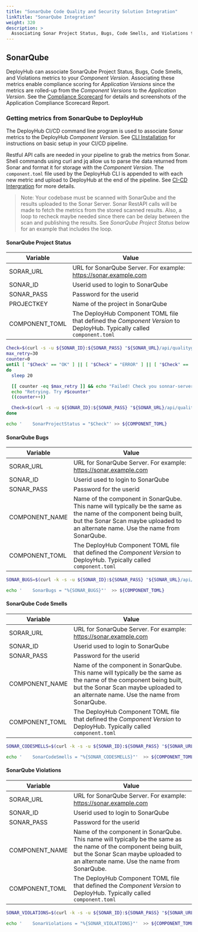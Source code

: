 ```yaml
---
title: "SonarQube Code Quality and Security Solution Integration"
linkTitle: "SonarQube Integration"
weight: 320
description: >
  Associating Sonar Project Status, Bugs, Code Smells, and Violations to your _Component Version_.
---
```


## SonarQube

DeployHub can associate SonarQube Project Status, Bugs, Code Smells, and Violations metrics to your _Component Version_.  Associating these metrics enable compliance scoring for _Application Versions_ since the metrics are rolled-up from the _Component Versions_ to the _Application Version_.  See the [Compliance Scorecard](/compliance) for details and screenshots of the Application Compliance Scorecard Report.

### Getting metrics from SonarQube to DeployHub

The DeployHub CI/CD command line program is used to associate Sonar metrics to the DeployHub _Component Version_.  See [CLI Installation](https://docs.deployhub.com/userguide/installation-and-support/0-commandlineinterface/) for instructions on basic setup in your CI/CD pipeline.

Restful API calls are needed in your pipeline to grab the metrics from Sonar.  Shell commands using curl and jq allow us to parse the data returned from Sonar and format it for storage with the _Component Version_.  The `component.toml` file used by the DeployHub CLI is appended to with each new metric and upload to DeployHub at the end of the pipeline.  See [CI-CD Intergration](https://docs.deployhub.com/userguide/integrations/ci-cd_integrations/) for more details.

> Note: Your codebase must be scanned with SonarQube and the results uploaded to the Sonar Server.  Sonar RestAPI calls will be made to fetch the metrics from the stored scanned results.  Also, a loop to recheck maybe needed since there can be delay between the scan and publishing the results.  See _SonarQube Project Status_ below for an example that includes the loop.

#### SonarQube Project Status

| Variable       | Value                                                                                                                   |
|----------------|-------------------------------------------------------------------------------------------------------------------------|
| SORAR_URL      | URL for SonarQube Server.  For example: <https://sonar.example.com>                                                     |
| SONAR_ID       | Userid used to login to SonarQube                                                                                       |
| SONAR_PASS     | Password for the userid                                                                                                 |
| PROJECTKEY     | Name of the project in SonarQube                                                                                        |
| COMPONENT_TOML | The DeployHub Component TOML file that defined the _Component Version_ to DeployHub.  Typically called `component.toml` |

```bash
Check=$(curl -s -u ${SONAR_ID}:${SONAR_PASS} "${SONAR_URL}/api/qualitygates/project_status?projectKey=$PROJECTKEY" | jq -r '.projectStatus.status')
max_retry=30
counter=0
until [ "$Check" == "OK" ] || [ "$Check" = "ERROR" ] || [ "$Check" ==  "WARN" ];
do
  sleep 20

  [[ counter -eq $max_retry ]] && echo "Failed! Check you sonnar-server" && exit 1
  echo "Retrying. Try #$counter"
  ((counter++))

  Check=$(curl -s -u ${SONAR_ID}:${SONAR_PASS} "${SONAR_URL}/api/qualitygates/project_status?projectKey=$PROJECTKEY" | jq -r '.projectStatus.status')
done

echo '    SonarProjectStatus = "$Check"' >> ${COMPONENT_TOML}
```

#### SonarQube Bugs

| Variable       | Value                                                                                                                                                                                                     |
|----------------|-----------------------------------------------------------------------------------------------------------------------------------------------------------------------------------------------------------|
| SORAR_URL      | URL for SonarQube Server.  For example: <https://sonar.example.com>                                                                                                                                       |
| SONAR_ID       | Userid used to login to SonarQube                                                                                                                                                                         |
| SONAR_PASS     | Password for the userid                                                                                                                                                                                   |
| COMPONENT_NAME | Name of the component in SonarQube.  This name will typically be the same as the name of the component being built, but the Sonar Scan maybe uploaded to an alternate name.  Use the name from SonarQube. |
| COMPONENT_TOML | The DeployHub Component TOML file that defined the _Component Version_ to DeployHub.  Typically called `component.toml`                                                                                   |

```bash
SONAR_BUGS=$(curl -k -s -u ${SONAR_ID}:${SONAR_PASS} "${SONAR_URL}/api/measures/component?component=${COMPONENT_NAME}&metricKeys=complexity,bugs,new_technical_debt,code_smells,branch_coverage,violations" | jq -r '.component.measures | .[] |select(.metric == "bugs") | (.value)')

echo '    SonarBugs = "%{SONAR_BUGS}"'  >> ${COMPONENT_TOML}
```

#### SonarQube Code Smells

| Variable       | Value                                                                                                                                                                                                     |
|----------------|-----------------------------------------------------------------------------------------------------------------------------------------------------------------------------------------------------------|
| SORAR_URL      | URL for SonarQube Server.  For example: <https://sonar.example.com>                                                                                                                                       |
| SONAR_ID       | Userid used to login to SonarQube                                                                                                                                                                         |
| SONAR_PASS     | Password for the userid                                                                                                                                                                                   |
| COMPONENT_NAME | Name of the component in SonarQube.  This name will typically be the same as the name of the component being built, but the Sonar Scan maybe uploaded to an alternate name.  Use the name from SonarQube. |
| COMPONENT_TOML | The DeployHub Component TOML file that defined the _Component Version_ to DeployHub.  Typically called `component.toml`                                                                                   |

```bash
SONAR_CODESMELLS=$(curl -k -s -u ${SONAR_ID}:${SONAR_PASS} "${SONAR_URL}/api/measures/component?component=${COMPONENT_NAME}&metricKeys=complexity,bugs,new_technical_debt,code_smells,branch_coverage,violations" | jq -r '.component.measures | .[] |select(.metric == "code_smells") | (.value)')

echo '    SonarCodeSmells = "%{SONAR_CODESMELLS}"'  >> ${COMPONENT_TOML}
```

#### SonarQube Violations

| Variable       | Value                                                                                                                                                                                                     |
|----------------|-----------------------------------------------------------------------------------------------------------------------------------------------------------------------------------------------------------|
| SORAR_URL      | URL for SonarQube Server.  For example: <https://sonar.example.com>                                                                                                                                       |
| SONAR_ID       | Userid used to login to SonarQube                                                                                                                                                                         |
| SONAR_PASS     | Password for the userid                                                                                                                                                                                   |
| COMPONENT_NAME | Name of the component in SonarQube.  This name will typically be the same as the name of the component being built, but the Sonar Scan maybe uploaded to an alternate name.  Use the name from SonarQube. |
| COMPONENT_TOML | The DeployHub Component TOML file that defined the _Component Version_ to DeployHub.  Typically called `component.toml`                                                                                   |

```bash
SONAR_VIOLATIONS=$(curl -k -s -u ${SONAR_ID}:${SONAR_PASS} "${SONAR_URL}/api/measures/component?component=${COMPONENT_NAME}&metricKeys=complexity,bugs,new_technical_debt,code_smells,branch_coverage,violations" | jq -r '.component.measures | .[] |select(.metric == "violations") | (.value)')

echo '    SonarViolations = "%{SONAR_VIOLATIONS}"'  >> ${COMPONENT_TOML}
```
